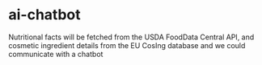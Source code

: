 # ai-chatbot
Nutritional facts will be fetched from the USDA FoodData Central API, and cosmetic ingredient details from the EU CosIng database and we could communicate with a chatbot
